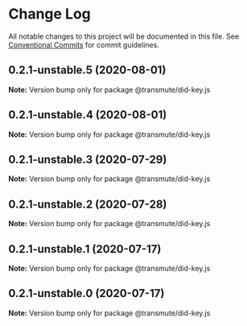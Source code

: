# Change Log

All notable changes to this project will be documented in this file.
See [Conventional Commits](https://conventionalcommits.org) for commit guidelines.

## 0.2.1-unstable.5 (2020-08-01)

**Note:** Version bump only for package @transmute/did-key.js





## 0.2.1-unstable.4 (2020-08-01)

**Note:** Version bump only for package @transmute/did-key.js





## 0.2.1-unstable.3 (2020-07-29)

**Note:** Version bump only for package @transmute/did-key.js





## 0.2.1-unstable.2 (2020-07-28)

**Note:** Version bump only for package @transmute/did-key.js





## 0.2.1-unstable.1 (2020-07-17)

**Note:** Version bump only for package @transmute/did-key.js





## 0.2.1-unstable.0 (2020-07-17)

**Note:** Version bump only for package @transmute/did-key.js
